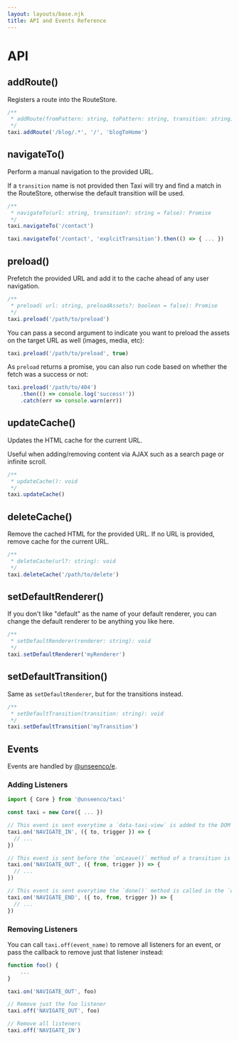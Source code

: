 ```yaml
---
layout: layouts/base.njk
title: API and Events Reference
---
```


# API

## addRoute()
Registers a route into the RouteStore.

```js
/**
 * addRoute(fromPattern: string, toPattern: string, transition: string): void
 */
taxi.addRoute('/blog/.*', '/', 'blogToHome')
```

## navigateTo()
Perform a manual navigation to the provided URL.

If a `transition` name is not provided then Taxi will try and find a match in the RouteStore, otherwise the default transition will be used.

```js
/**
 * navigateTo(url: string, transition?: string = false): Promise
 */
taxi.navigateTo('/contact')

taxi.navigateTo('/contact', 'explcitTransition').then(() => { ... })
```

## preload()
Prefetch the provided URL and add it to the cache ahead of any user navigation.

```js
/**
 * preload( url: string, preloadAssets?: boolean = false): Promise
 */
taxi.preload('/path/to/preload')
```

You can pass a second argument to indicate you want to preload the assets on the target URL as well (images, media, etc):
```js
taxi.preload('/path/to/preload', true)
```


As `preload` returns a promise, you can also run code based on whether the fetch was a success or not:

```js
taxi.preload('/path/to/404')
    .then(() => console.log('success!'))
    .catch(err => console.warn(err))
```

## updateCache()
Updates the HTML cache for the current URL.

Useful when adding/removing content via AJAX such as a search page or infinite scroll.

```js
/**
 * updateCache(): void
 */
taxi.updateCache()
```


## deleteCache()
Remove the cached HTML for the provided URL. If no URL is provided, remove cache for the current URL.

```js
/**
 * deleteCache(url?: string): void
 */
taxi.deleteCache('/path/to/delete')
```

## setDefaultRenderer()
If you don't like "default" as the name of your default renderer, you can change the default renderer to be anything you like here.

```js
/**
 * setDefaultRenderer(renderer: string): void
 */
taxi.setDefaultRenderer('myRenderer')
```

## setDefaultTransition()
Same as `setDefaultRenderer`, but for the transitions instead.
```js
/**
 * setDefaultTransition(transition: string): void
 */
taxi.setDefaultTransition('myTransition')
```



## Events
Events are handled by [@unseenco/e](https://www.npmjs.com/package/@unseenco/e).

### Adding Listeners
```js
import { Core } from '@unseenco/taxi'

const taxi = new Core({ ... })

// This event is sent everytime a `data-taxi-view` is added to the DOM
taxi.on('NAVIGATE_IN', ({ to, trigger }) => {
  // ...
})

// This event is sent before the `onLeave()` method of a transition is run to hide a `data-router-view`
taxi.on('NAVIGATE_OUT', ({ from, trigger }) => {
  // ...
})

// This event is sent everytime the `done()` method is called in the `onEnter()` method of a transition
taxi.on('NAVIGATE_END', ({ to, from, trigger }) => {
  // ...
})
```

### Removing Listeners
You can call `taxi.off(event_name)` to remove all listeners for an event, or pass the callback to remove just that listener instead:

```js
function foo() {
	... 
}

taxi.on('NAVIGATE_OUT', foo)

// Remove just the foo listener
taxi.off('NAVIGATE_OUT', foo)

// Remove all listeners
taxi.off('NAVIGATE_IN')
```